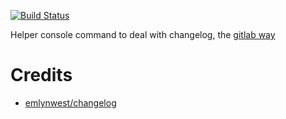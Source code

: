 [![Build Status](https://travis-ci.org/pierreboissinot/changelog.svg?branch=master)](https://travis-ci.org/pierreboissinot/changelog)

Helper console command to deal with changelog, the [gitlab way](https://about.gitlab.com/2018/07/03/solving-gitlabs-changelog-conflict-crisis/)

# Credits
- [emlynwest/changelog](https://github.com/emlynwest/changelog)